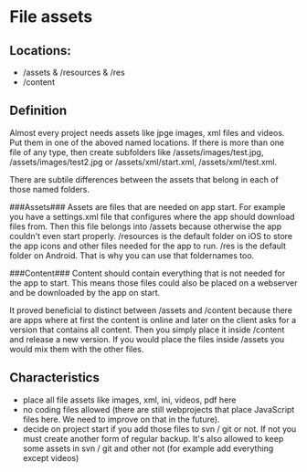 # File assets

## Locations: ##
- /assets & /resources & /res
- /content


## Definition ##
Almost every project needs assets like jpge images, xml files and videos.
Put them in one of the aboved named locations.
If there is more than one file of any type, then create subfolders like
/assets/images/test.jpg, /assets/images/test2.jpg or /assets/xml/start.xml, /assets/xml/test.xml. 

There are subtile differences between the assets that belong in each of those named folders.

###Assets###
Assets are files that are needed on app start.
For example you have a settings.xml file that configures where the app should download files from. Then this file belongs into /assets because otherwise the app couldn't even start properly. /resources is the default folder on iOS to store the app icons and other files needed for the app to run. /res is the default folder on Android. That is why you can use that foldernames too.

###Content###
Content should contain everything that is not needed for the app to start.
This means those files could also be placed on a webserver and be downloaded by the app on start.

It proved beneficial to distinct between /assets and /content
because there are apps where at first the content is online and later on the client asks for a version that contains all content. Then you simply place it inside /content and release a new version. If you would place the files inside /assets you would mix them with the other files.


## Characteristics ##

- place all file assets like images, xml, ini, videos, pdf here
- no coding files allowed (there are still webprojects that place JavaScript files here. We need to improve on that in the future).
- decide on project start if you add those files to svn / git or not.
If not you must create another form of regular backup. It's also allowed to keep some assets in svn / git and other not (for example add everything except videos)

